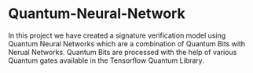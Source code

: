 # Quantum-Neural-Network
In this project we have created a signature verification model using Quantum Neural Networks which are a combination of Quantum Bits with Nerual Networks. Quantum Bits are processed with the help of various Quantum gates available in the Tensorflow Quantum Library. 
